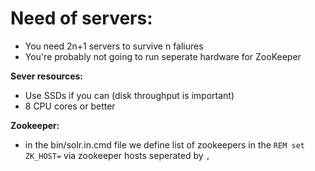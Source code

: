 

# Need of servers: 

- You need 2n+1 servers to survive n faliures
- You're probably not going to run seperate hardware for ZooKeeper


**Sever resources:**
- Use SSDs if you can (disk throughput is important)
- 8 CPU cores or better


**Zookeeper:**
- in the bin/solr.in.cmd file we define list of zookeepers in the `REM set ZK_HOST=` via zookeeper hosts seperated by `,`

